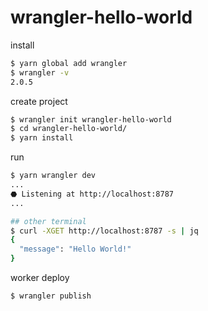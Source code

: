 # wrangler-hello-world

install

```sh
$ yarn global add wrangler
$ wrangler -v
2.0.5
```

create project

```sh
$ wrangler init wrangler-hello-world
$ cd wrangler-hello-world/
$ yarn install
```

run

```sh
$ yarn wrangler dev
...
⬣ Listening at http://localhost:8787
...

## other terminal
$ curl -XGET http://localhost:8787 -s | jq
{
  "message": "Hello World!"
}
```

worker deploy

```sh
$ wrangler publish
```
